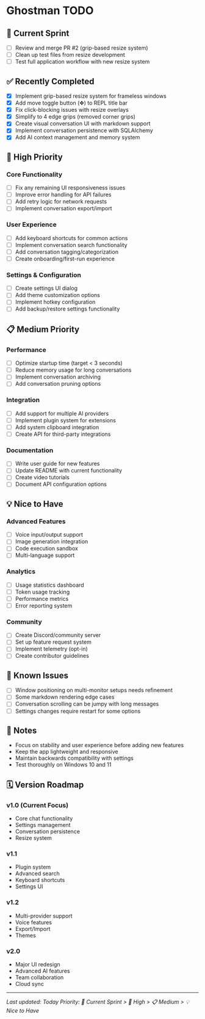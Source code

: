 # Ghostman TODO

## 🚀 Current Sprint
- [ ] Review and merge PR #2 (grip-based resize system)
- [ ] Clean up test files from resize development
- [ ] Test full application workflow with new resize system

## ✅ Recently Completed
- [x] Implement grip-based resize system for frameless windows
- [x] Add move toggle button (✥) to REPL title bar
- [x] Fix click-blocking issues with resize overlays
- [x] Simplify to 4 edge grips (removed corner grips)
- [x] Create visual conversation UI with markdown support
- [x] Implement conversation persistence with SQLAlchemy
- [x] Add AI context management and memory system

## 🎯 High Priority
### Core Functionality
- [ ] Fix any remaining UI responsiveness issues
- [ ] Improve error handling for API failures
- [ ] Add retry logic for network requests
- [ ] Implement conversation export/import

### User Experience
- [ ] Add keyboard shortcuts for common actions
- [ ] Implement conversation search functionality
- [ ] Add conversation tagging/categorization
- [ ] Create onboarding/first-run experience

### Settings & Configuration
- [ ] Create settings UI dialog
- [ ] Add theme customization options
- [ ] Implement hotkey configuration
- [ ] Add backup/restore settings functionality

## 📋 Medium Priority
### Performance
- [ ] Optimize startup time (target < 3 seconds)
- [ ] Reduce memory usage for long conversations
- [ ] Implement conversation archiving
- [ ] Add conversation pruning options

### Integration
- [ ] Add support for multiple AI providers
- [ ] Implement plugin system for extensions
- [ ] Add system clipboard integration
- [ ] Create API for third-party integrations

### Documentation
- [ ] Write user guide for new features
- [ ] Update README with current functionality
- [ ] Create video tutorials
- [ ] Document API configuration options

## 💡 Nice to Have
### Advanced Features
- [ ] Voice input/output support
- [ ] Image generation integration
- [ ] Code execution sandbox
- [ ] Multi-language support

### Analytics
- [ ] Usage statistics dashboard
- [ ] Token usage tracking
- [ ] Performance metrics
- [ ] Error reporting system

### Community
- [ ] Create Discord/community server
- [ ] Set up feature request system
- [ ] Implement telemetry (opt-in)
- [ ] Create contributor guidelines

## 🐛 Known Issues
- [ ] Window positioning on multi-monitor setups needs refinement
- [ ] Some markdown rendering edge cases
- [ ] Conversation scrolling can be jumpy with long messages
- [ ] Settings changes require restart for some options

## 📝 Notes
- Focus on stability and user experience before adding new features
- Keep the app lightweight and responsive
- Maintain backwards compatibility with settings
- Test thoroughly on Windows 10 and 11

## 🗓️ Version Roadmap
### v1.0 (Current Focus)
- Core chat functionality
- Settings management
- Conversation persistence
- Resize system

### v1.1
- Plugin system
- Advanced search
- Keyboard shortcuts
- Settings UI

### v1.2
- Multi-provider support
- Voice features
- Export/Import
- Themes

### v2.0
- Major UI redesign
- Advanced AI features
- Team collaboration
- Cloud sync

---
*Last updated: Today*
*Priority: 🚀 Current Sprint > 🎯 High > 📋 Medium > 💡 Nice to Have*